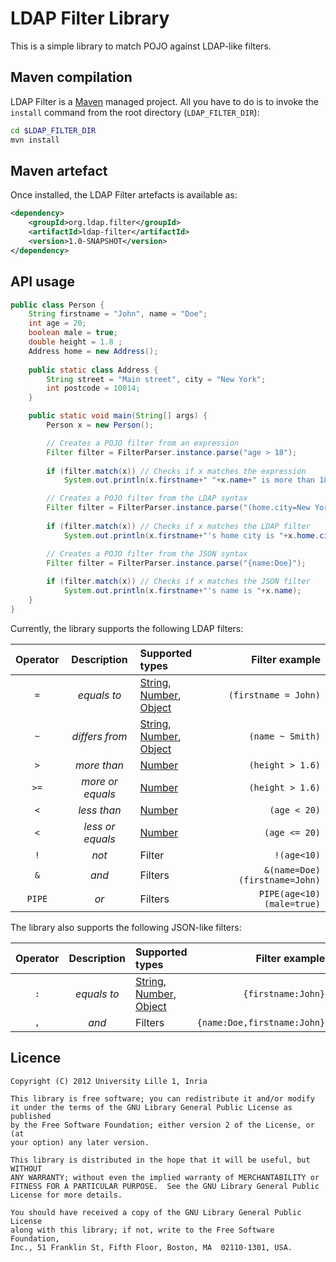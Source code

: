 # LDAP Filter Library

This is a simple library to match POJO against LDAP-like filters.

## Maven compilation

LDAP Filter is a [Maven](http://maven.apache.org "Maven") managed project. All you have to do is to invoke the `install` command from the root directory (`LDAP_FILTER_DIR`):

``` bash
cd $LDAP_FILTER_DIR
mvn install
```


## Maven artefact

Once installed, the LDAP Filter artefacts is available as:

``` xml
<dependency>
    <groupId>org.ldap.filter</groupId>
    <artifactId>ldap-filter</artifactId>
    <version>1.0-SNAPSHOT</version>
</dependency>
```

## API usage

``` java
public class Person {
    String firstname = "John", name = "Doe";
	int age = 20;
	boolean male = true;
	double height = 1.8 ;
	Address home = new Address(); 
	
	public static class Address {
	    String street = "Main street", city = "New York";
	    int postcode = 10014;
	}

    public static void main(String[] args) {
        Person x = new Person();

        // Creates a POJO filter from an expression
        Filter filter = FilterParser.instance.parse("age > 18");
            
        if (filter.match(x)) // Checks if x matches the expression
            System.out.println(x.firstname+" "+x.name+" is more than 18 years old.");

        // Creates a POJO filter from the LDAP syntax
        Filter filter = FilterParser.instance.parse("(home.city=New York)");
            
        if (filter.match(x)) // Checks if x matches the LDAP filter
            System.out.println(x.firstname+"'s home city is "+x.home.city);

        // Creates a POJO filter from the JSON syntax
        Filter filter = FilterParser.instance.parse("{name:Doe}");
            
        if (filter.match(x)) // Checks if x matches the JSON filter
            System.out.println(x.firstname+"'s name is "+x.name);
    }
}
```

Currently, the library supports the following LDAP filters:

| Operator | Description  | Supported types | Filter example |
|:--------:|:------------:|:----------------| --------------:|
| `=`      | *equals to*  | [String](http://docs.oracle.com/javase/6/docs/api/java/lang/String.html), [Number](http://docs.oracle.com/javase/6/docs/api/java/lang/Number.html), [Object](http://docs.oracle.com/javase/6/docs/api/java/lang/Object.html) | `(firstname = John)` |
| `~`      | *differs from* | [String](http://docs.oracle.com/javase/6/docs/api/java/lang/String.html), [Number](http://docs.oracle.com/javase/6/docs/api/java/lang/Number.html), [Object](http://docs.oracle.com/javase/6/docs/api/java/lang/Object.html) | `(name ~ Smith)` |
| `>`      | *more than*  | [Number](http://docs.oracle.com/javase/6/docs/api/java/lang/Number.html) | `(height > 1.6)` |
| `>=`     | *more or equals*  | [Number](http://docs.oracle.com/javase/6/docs/api/java/lang/Number.html) | `(height > 1.6)` |
| `<`      | *less than*  | [Number](http://docs.oracle.com/javase/6/docs/api/java/lang/Number.html) | `(age < 20)` |
| `<`      | *less or equals*  | [Number](http://docs.oracle.com/javase/6/docs/api/java/lang/Number.html) | `(age <= 20)` |
| `!`      | *not*        | Filter          | `!(age<10)` |
| `&`      | *and*        | Filters         | `&(name=Doe)(firstname=John)` |
| `PIPE`   | *or*         | Filters         | `PIPE(age<10)(male=true)` |

The library also supports the following JSON-like filters:

| Operator | Description  | Supported types | Filter example |
|:--------:|:------------:|:----------------| --------------:|
| `:`      | *equals to*  | [String](http://docs.oracle.com/javase/6/docs/api/java/lang/String.html), [Number](http://docs.oracle.com/javase/6/docs/api/java/lang/Number.html), [Object](http://docs.oracle.com/javase/6/docs/api/java/lang/Object.html) | `{firstname:John}` |
| `,`      | *and*        | Filters         | `{name:Doe,firstname:John}` |



## Licence

    Copyright (C) 2012 University Lille 1, Inria

    This library is free software; you can redistribute it and/or modify
    it under the terms of the GNU Library General Public License as published
    by the Free Software Foundation; either version 2 of the License, or (at
    your option) any later version.

    This library is distributed in the hope that it will be useful, but WITHOUT
    ANY WARRANTY; without even the implied warranty of MERCHANTABILITY or
    FITNESS FOR A PARTICULAR PURPOSE.  See the GNU Library General Public
    License for more details.

    You should have received a copy of the GNU Library General Public License
    along with this library; if not, write to the Free Software Foundation,
    Inc., 51 Franklin St, Fifth Floor, Boston, MA  02110-1301, USA.